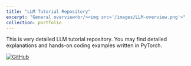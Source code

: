 ```yaml
---
title: "LLM Tutorial Repository"
excerpt: "General overview<br/><img src='/images/LLM-overview.png'>"
collection: portfolio
---
```


This is very detailed LLM tutorial repository. You may find detailed explanations and hands-on coding examples written in PyTorch.

<a href='https://github.com/username/repository'>
  <img src='https://img.shields.io/badge/View_on-GitHub-blue?logo=github' alt='GitHub'>
</a>